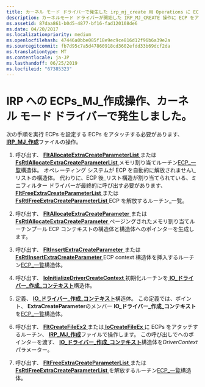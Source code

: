 ```yaml
---
title: カーネル モード ドライバーで発生した irp_mj_create 用 Operations に ECPs をアタッチします。
description: カーネルモード ドライバーが開始した IRP_MJ_CREATE 操作に ECP をアタッチする
ms.assetid: 87daa861-b0d5-4877-bf16-fad120108de6
ms.date: 04/20/2017
ms.localizationpriority: medium
ms.openlocfilehash: 47446a0bbe085f18e9ec9ce816d12f96b6a39e2a
ms.sourcegitcommit: fb7d95c7a5d47860918cd3602efdd33b69dcf2da
ms.translationtype: MT
ms.contentlocale: ja-JP
ms.lasthandoff: 06/25/2019
ms.locfileid: "67385323"
---
```

# <a name="attaching-ecps-to-irpmjcreate-operations-that-a-kernel-mode-driver-originated"></a>IRP への ECPs\_MJ\_作成操作、カーネル モード ドライバーで発生しました。


次の手順を実行 ECPs を設定する ECPs をアタッチする必要があります、 [ **IRP\_MJ\_作成**](https://docs.microsoft.com/windows-hardware/drivers/ifs/irp-mj-create)ファイルの操作。

1.  呼び出す、 [ **FltAllocateExtraCreateParameterList** ](https://docs.microsoft.com/windows-hardware/drivers/ddi/content/fltkernel/nf-fltkernel-fltallocateextracreateparameterlist)または[ **FsRtlAllocateExtraCreateParameterList** ](https://msdn.microsoft.com/library/windows/hardware/ff545632)メモリ割り当てルーチン[ECP\_一覧](https://docs.microsoft.com/previous-versions/windows/hardware/drivers/ff540148(v=vs.85))構造体。 オペレーティング システムが ECP を自動的に解放されません\_リストの構造体。 代わりに、ECP 後\_リスト構造が割り当てられている、ミニフィルター ドライバーが最終的に呼び出す必要があります、 [ **FltFreeExtraCreateParameterList** ](https://docs.microsoft.com/windows-hardware/drivers/ddi/content/fltkernel/nf-fltkernel-fltfreeextracreateparameterlist)または[ **FsRtlFreeExtraCreateParameterList** ](https://msdn.microsoft.com/library/windows/hardware/ff546005) ECP を解放するルーチン\_一覧。

2.  呼び出す、 [ **FltAllocateExtraCreateParameter** ](https://docs.microsoft.com/windows-hardware/drivers/ddi/content/fltkernel/nf-fltkernel-fltallocateextracreateparameter)または[ **FsRtlAllocateExtraCreateParameter** ](https://msdn.microsoft.com/library/windows/hardware/ff545609)ページングされたメモリ割り当てルーチンプール ECP コンテキストの構造体と構造体へのポインターを生成します。

3.  呼び出す、 [ **FltInsertExtraCreateParameter** ](https://docs.microsoft.com/windows-hardware/drivers/ddi/content/fltkernel/nf-fltkernel-fltinsertextracreateparameter)または[ **FsRtlInsertExtraCreateParameter** ](https://msdn.microsoft.com/library/windows/hardware/ff546179) ECP context 構造体を挿入するルーチン[ECP\_一覧](https://docs.microsoft.com/previous-versions/windows/hardware/drivers/ff540148(v=vs.85))構造体。

4.  呼び出す、 [ **IoInitializeDriverCreateContext** ](https://docs.microsoft.com/windows-hardware/drivers/ddi/content/ntddk/nf-ntddk-ioinitializedrivercreatecontext)初期化ルーチンを[ **IO\_ドライバー\_作成\_コンテキスト**](https://docs.microsoft.com/windows-hardware/drivers/ddi/content/ntddk/ns-ntddk-_io_driver_create_context)構造体。

5.  定義、 [ **IO\_ドライバー\_作成\_コンテキスト**](https://docs.microsoft.com/windows-hardware/drivers/ddi/content/ntddk/ns-ntddk-_io_driver_create_context)構造体。 この定義では、ポイント、 **ExtraCreateParameter**のメンバー **IO\_ドライバー\_作成\_コンテキスト**を[ECP\_一覧](https://docs.microsoft.com/previous-versions/windows/hardware/drivers/ff540148(v=vs.85))構造体。

6.  呼び出す、 [ **FltCreateFileEx2** ](https://docs.microsoft.com/windows-hardware/drivers/ddi/content/fltkernel/nf-fltkernel-fltcreatefileex2)または[ **IoCreateFileEx** ](https://docs.microsoft.com/windows-hardware/drivers/ddi/content/ntddk/nf-ntddk-iocreatefileex)に ECPs をアタッチするルーチン、 [ **IRP\_MJ\_作成**](https://docs.microsoft.com/windows-hardware/drivers/ifs/irp-mj-create)ファイルで操作します。 この呼び出しでへのポインターを渡す、 [ **IO\_ドライバー\_作成\_コンテキスト**](https://docs.microsoft.com/windows-hardware/drivers/ddi/content/ntddk/ns-ntddk-_io_driver_create_context)構造体を*DriverContext*パラメーター。

7.  呼び出す、 [ **FltFreeExtraCreateParameterList** ](https://docs.microsoft.com/windows-hardware/drivers/ddi/content/fltkernel/nf-fltkernel-fltfreeextracreateparameterlist)または[ **FsRtlFreeExtraCreateParameterList** ](https://msdn.microsoft.com/library/windows/hardware/ff546005) を解放するルーチン[ECP\_一覧](https://docs.microsoft.com/previous-versions/windows/hardware/drivers/ff540148(v=vs.85))構造体。

 

 




